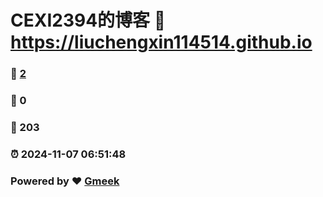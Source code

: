 # CEXI2394的博客 :link: https://liuchengxin114514.github.io 
### :page_facing_up: [2](https://liuchengxin114514.github.io/tag.html) 
### :speech_balloon: 0 
### :hibiscus: 203 
### :alarm_clock: 2024-11-07 06:51:48 
### Powered by :heart: [Gmeek](https://github.com/Meekdai/Gmeek)
